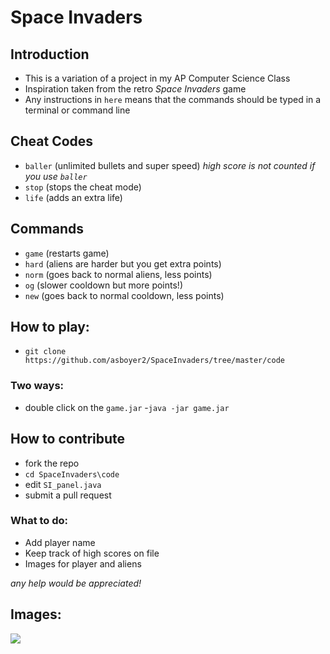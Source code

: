 # Space Invaders

## Introduction
- This is a variation of a project in my AP Computer Science Class
- Inspiration taken from the retro *Space Invaders* game
- Any instructions in `here` means that the commands should be typed in a terminal or command line

## Cheat Codes
- `baller` (unlimited bullets and super speed) *high score is not counted if you use `baller`*
- `stop` (stops the cheat mode)
- `life` (adds an extra life)

## Commands
- `game` (restarts game)
- `hard` (aliens are harder but you get extra points)
- `norm` (goes back to normal aliens, less points) 
- `og` (slower cooldown but more points!)
- `new` (goes back to normal cooldown, less points)

## How to play:
- `git clone https://github.com/asboyer2/SpaceInvaders/tree/master/code`
### Two ways:
- double click on the `game.jar`
-```java -jar game.jar```

## How to contribute
- fork the repo
- `cd SpaceInvaders\code`
- edit `SI_panel.java`
- submit a pull request

### What to do:
- Add player name
- Keep track of high scores on file
- Images for player and aliens

*any help would be appreciated!*

## Images:
<img src="https://github.com/asboyer2/SpaceInvaders/blob/master/images/sample_image_1.png"/>
